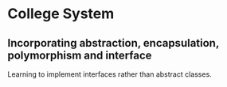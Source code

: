 # College System

## Incorporating abstraction, encapsulation, polymorphism and interface

Learning to implement interfaces rather than abstract classes.